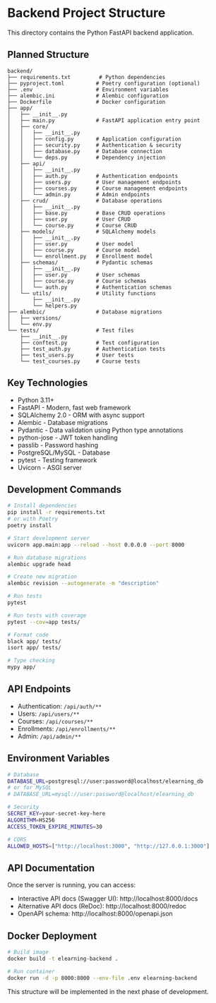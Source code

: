 # Backend Project Structure

This directory contains the Python FastAPI backend application.

## Planned Structure

```
backend/
├── requirements.txt         # Python dependencies
├── pyproject.toml          # Poetry configuration (optional)
├── .env                    # Environment variables
├── alembic.ini             # Alembic configuration
├── Dockerfile              # Docker configuration
├── app/
│   ├── __init__.py
│   ├── main.py             # FastAPI application entry point
│   ├── core/
│   │   ├── __init__.py
│   │   ├── config.py       # Application configuration
│   │   ├── security.py     # Authentication & security
│   │   ├── database.py     # Database connection
│   │   └── deps.py         # Dependency injection
│   ├── api/
│   │   ├── __init__.py
│   │   ├── auth.py         # Authentication endpoints
│   │   ├── users.py        # User management endpoints
│   │   ├── courses.py      # Course management endpoints
│   │   └── admin.py        # Admin endpoints
│   ├── crud/               # Database operations
│   │   ├── __init__.py
│   │   ├── base.py         # Base CRUD operations
│   │   ├── user.py         # User CRUD
│   │   └── course.py       # Course CRUD
│   ├── models/             # SQLAlchemy models
│   │   ├── __init__.py
│   │   ├── user.py         # User model
│   │   ├── course.py       # Course model
│   │   └── enrollment.py   # Enrollment model
│   ├── schemas/            # Pydantic schemas
│   │   ├── __init__.py
│   │   ├── user.py         # User schemas
│   │   ├── course.py       # Course schemas
│   │   └── auth.py         # Authentication schemas
│   └── utils/              # Utility functions
│       ├── __init__.py
│       └── helpers.py
├── alembic/                # Database migrations
│   ├── versions/
│   └── env.py
└── tests/                  # Test files
    ├── __init__.py
    ├── conftest.py         # Test configuration
    ├── test_auth.py        # Authentication tests
    ├── test_users.py       # User tests
    └── test_courses.py     # Course tests
```

## Key Technologies

- Python 3.11+
- FastAPI - Modern, fast web framework
- SQLAlchemy 2.0 - ORM with async support
- Alembic - Database migrations
- Pydantic - Data validation using Python type annotations
- python-jose - JWT token handling
- passlib - Password hashing
- PostgreSQL/MySQL - Database
- pytest - Testing framework
- Uvicorn - ASGI server

## Development Commands

```bash
# Install dependencies
pip install -r requirements.txt
# or with Poetry
poetry install

# Start development server
uvicorn app.main:app --reload --host 0.0.0.0 --port 8000

# Run database migrations
alembic upgrade head

# Create new migration
alembic revision --autogenerate -m "description"

# Run tests
pytest

# Run tests with coverage
pytest --cov=app tests/

# Format code
black app/ tests/
isort app/ tests/

# Type checking
mypy app/
```

## API Endpoints

- Authentication: `/api/auth/**`
- Users: `/api/users/**`
- Courses: `/api/courses/**`
- Enrollments: `/api/enrollments/**`
- Admin: `/api/admin/**`

## Environment Variables

```bash
# Database
DATABASE_URL=postgresql://user:password@localhost/elearning_db
# or for MySQL
# DATABASE_URL=mysql://user:password@localhost/elearning_db

# Security
SECRET_KEY=your-secret-key-here
ALGORITHM=HS256
ACCESS_TOKEN_EXPIRE_MINUTES=30

# CORS
ALLOWED_HOSTS=["http://localhost:3000", "http://127.0.0.1:3000"]
```

## API Documentation

Once the server is running, you can access:
- Interactive API docs (Swagger UI): http://localhost:8000/docs
- Alternative API docs (ReDoc): http://localhost:8000/redoc
- OpenAPI schema: http://localhost:8000/openapi.json

## Docker Deployment

```bash
# Build image
docker build -t elearning-backend .

# Run container
docker run -d -p 8000:8000 --env-file .env elearning-backend
```

This structure will be implemented in the next phase of development.